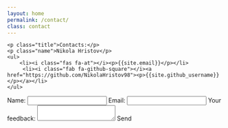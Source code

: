```yaml
---
layout: home
permalink: /contact/
class: contact
---
```


<div class="contacts">
    
    <p class="title">Contacts:</p>
    <p class="name">Nikola Hristov</p>
    <ul>   
        <li><i class="fas fa-at"></i><p>{{site.email}}</p></li>
         <li><i class="fab fa-github-square"></i><a href="https://github.com/NikolaHristov98"><p>{{site.github_username}}</p></a></li>
    </ul>
</div> 

<div class="contact-form">
    <form action="POST">
        <label for="name">Name:</label>
        <input type="text" id="name">
        <label for="email">Email:</label>
        <input type="text"  id="email">
        <label for="feedback">Your feedback:</label>
        <textarea type="text" id="feedvack"></textarea>
        <a class="input">Send</a>
    </form>
</div>